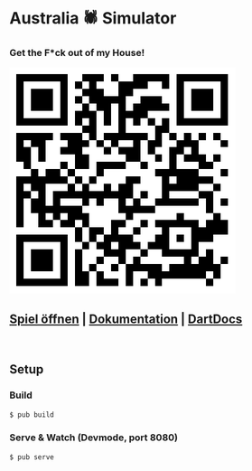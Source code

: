 
# Australia 🕷 Simulator
### Get the F*ck out of my House!

![QR-Code](./docs/qrcode.png)
&nbsp;

## [Spiel öffnen](https://izedx.github.io/australia-simulator/build/web)  | [Dokumentation](https://izedx.github.io/australia-simulator/docs/DOCUMENTATION.md) | [DartDocs](https://izedx.github.io/australia-simulator/doc/api/australiasim/australiasim-library.html)

&nbsp;


## Setup

### Build
```
$ pub build
```

### Serve & Watch (Devmode, port 8080)
```
$ pub serve
```
